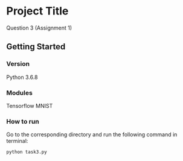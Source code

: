 # Project Title

Question 3 (Assignment 1)

## Getting Started

### Version

Python 3.6.8

### Modules

Tensorflow
MNIST

### How to run

Go to the corresponding directory and run the following command in terminal:
```
python task3.py
